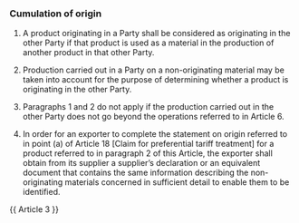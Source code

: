 ### Cumulation of origin

1. A product originating in a Party shall be considered as originating in the other Party if that product is used as a material in the production of another product in that other Party.

2. Production carried out in a Party on a non-originating material may be taken into account for the purpose of determining whether a product is originating in the other Party.

3. Paragraphs 1 and 2 do not apply if the production carried out in the other Party does not go beyond the operations referred to in Article 6.

4. In order for an exporter to complete the statement on origin referred to in point (a) of Article 18 [Claim for preferential tariff treatment] for a product referred to in paragraph 2 of this Article, the exporter shall obtain from its supplier a supplier’s declaration or an equivalent document that contains the same information describing the non-originating materials concerned in sufficient detail to enable them to be identified.

{{ Article 3 }}
